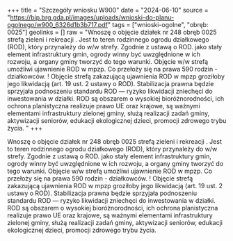+++
title = "Szczegóły wniosku W900"
date = "2024-06-10"
source = "https://bip.brg.gda.pl/images/uploads/wnioski-do-planu-ogolnego/w900_6326d1b3b717.pdf"
tags = ["wnioski-ogolne", "obręb: 0025"]
geolinks = []
raw = "Wnoszę o objęcie działek nr 248 obręb 0025 strefą zieleni i rekreacji . Jest to teren rodzinnego ogrodu działkowego (ROD), który przynależy do w/w strefy. Zgodnie z ustawą o ROD. jako stały element  infrastruktury gmin, ogrody winny być uwzględnione w ich rozwoju, a organy gminy tworzyć do tego warunki. Objęcie w/w strefą umożliwi ujawnienie ROD w mpzp. Co przełoży się na prawa 590 rodzin - działkowców. ! Objęcie strefą zakazującą ujawnienia ROD w mpzp groziłoby jego likwidacją (art. 19 ust. 2 ustawy o ROD). Stabilizacja prawna będzie sprzyjała podnoszeniu standardu ROD — ryzyko likwidacji zniechęci do inwestowania w działki. ROD są obszarem o wysokiej bioróżnorodności, ich ochrona planistyczna realizuje  prawo UE oraz krajowe, są ważnymi elementami infrastruktury zielonej gminy, służą realizacji zadań gminy,  aktywizacji seniorów, edukacji ekologicznej dzieci, promocji zdrowego trybu życia. "
+++

Wnoszę o objęcie działek nr 248 obręb 0025 strefą zieleni i rekreacji . Jest to teren rodzinnego
ogrodu działkowego (ROD), który przynależy do w/w strefy. Zgodnie z ustawą o ROD. jako stały element 
infrastruktury gmin, ogrody winny być uwzględnione w ich rozwoju, a organy gminy tworzyć do tego warunki.
Objęcie w/w strefą umożliwi ujawnienie ROD w mpzp. Co przełoży się na prawa 590 rodzin - działkowców. !
Objęcie strefą zakazującą ujawnienia ROD w mpzp groziłoby jego likwidacją (art. 19 ust. 2 ustawy o ROD).
Stabilizacja prawna będzie sprzyjała podnoszeniu standardu ROD — ryzyko likwidacji zniechęci do
inwestowania w działki. ROD są obszarem o wysokiej bioróżnorodności, ich ochrona planistyczna realizuje 
prawo UE oraz krajowe, są ważnymi elementami infrastruktury zielonej gminy, służą realizacji zadań gminy, 
aktywizacji seniorów, edukacji ekologicznej dzieci, promocji zdrowego trybu życia.



